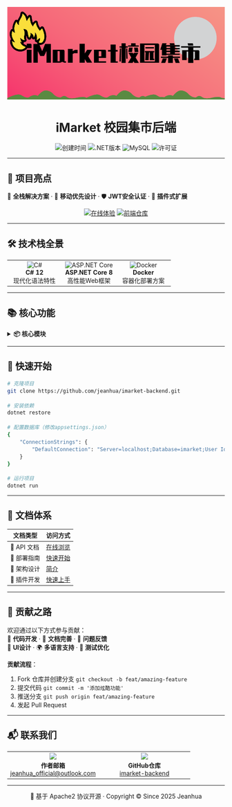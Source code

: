 <center>

![logo](./LOGO.png)

# iMarket 校园集市后端  

<div align="center">
  <img src="https://img.shields.io/github/created-at/jeanhua/imarket-backend?color=00CC99&style=flat-square" alt="创建时间">
  <img src="https://img.shields.io/badge/.NET%208-512BD4?logo=.net&logoColor=white&style=flat-square" alt=".NET版本">
  <img src="https://img.shields.io/badge/MySQL-4479A1?logo=mysql&logoColor=white&style=flat-square" alt="MySQL">
  <img src="https://img.shields.io/github/license/jeanhua/imarket-backend?color=blue&style=flat-square" alt="许可证">
</div>

</center>

---

## 🌟 项目亮点

🚀 **全栈解决方案** · 📱 **移动优先设计** · 🛡️ **JWT安全认证**  · 🔌 **插件式扩展** 

<div align="center">
  <a href="https://imarket.jeanhua.cn/"><img src="https://img.shields.io/badge/🚀_在线体验-00B4D8?style=for-the-badge" alt="在线体验"></a>
  <a href="https://github.com/jeanhua/imarket-page"><img src="https://img.shields.io/badge/💻_前端仓库-6E5494?style=for-the-badge" alt="前端仓库"></a>
</div>




---

## 🛠️ 技术栈全景

<table>
  <tr>
    <td width="33%">
      <div align="center">
        <img src="https://cdn.worldvectorlogo.com/logos/c--4.svg" width="60" alt="C#">
        <br><strong>C# 12</strong>
        <br>现代化语法特性
      </div>
    </td>
    <td width="33%">
      <div align="center">
        <img src="https://avatars.githubusercontent.com/u/9141961?s=200&v=4" width="60" alt="ASP.NET Core">
        <br><strong>ASP.NET Core 8</strong>
        <br>高性能Web框架
      </div>
    </td>
    <td width="33%">
      <div align="center">
        <img src="https://www.vectorlogo.zone/logos/docker/docker-icon.svg" width="60" alt="Docker">
        <br><strong>Docker</strong>
        <br>容器化部署方案
      </div>
    </td>
  </tr>
</table>



---

## 📚 核心功能

<details>
<summary><strong>📦 核心模块</strong></summary>
• **用户系统** 👥  
  ✅ 实名认证 · ✅ 角色权限管理

• **内容管理** 📝  
  🔍 帖子搜索 · 🏷️ 帖子分类 · 🔞 敏感词过滤

• **用户模块** 💰  
  🛒 收藏夹 · 💬 私信系统

</details>

---

## 🚀 快速开始

```bash
# 克隆项目
git clone https://github.com/jeanhua/imarket-backend.git

# 安装依赖
dotnet restore

# 配置数据库（修改appsettings.json）
{
    "ConnectionStrings": {
        "DefaultConnection": "Server=localhost;Database=imarket;User Id=imarket_root;Password=your_password;"
    }
}

# 运行项目
dotnet run
```

---

## 📄 文档体系

| 文档类型   | 访问方式                                                     |
| ---------- | ------------------------------------------------------------ |
| 📘 API 文档 | [在线浏览](https://jeanhuas-organization.gitbook.io/imarket) |
| 📗 部署指南 | [快速开始](https://jeanhuas-organization.gitbook.io/imarket/getting-started/quickstart) |
| 📙 架构设计 | [简介](https://jeanhuas-organization.gitbook.io/imarket/introduce-jian-jie) |
| 📒 插件开发 | [快速上手](https://jeanhuas-organization.gitbook.io/imarket/plugin/start-kuai-su-shang-shou) |

---

## 🤝 贡献之路

欢迎通过以下方式参与贡献：  
🔧 **代码开发** · 📝 **文档完善** · 🐛 **问题反馈**  
🎨 **UI设计** · 🌍 **多语言支持** · 🧪 **测试优化**

**贡献流程**：
1. Fork 仓库并创建分支 `git checkout -b feat/amazing-feature`
2. 提交代码 `git commit -m '添加炫酷功能'`
3. 推送分支 `git push origin feat/amazing-feature`
4. 发起 Pull Request

---

## 📬 联系我们

<table>
  <tr>
    <td width="50%">
      <div align="center">
        <img src="https://cdn-icons-png.flaticon.com/512/732/732200.png" width="30">
        <br>
        <strong>作者邮箱</strong>
        <br>
        <a href="mailto:jeanhua_official@outlook.com">jeanhua_official@outlook.com</a>
      </div>
    </td>
    <td width="50%">
      <div align="center">
        <img src="https://cdn-icons-png.flaticon.com/512/25/25231.png" width="30">
        <br>
        <strong>GitHub仓库</strong>
        <br>
        <a href="https://github.com/jeanhua/imarket-backend">imarket-backend</a>
      </div>
    </td>
  </tr>
</table>


---

<div align="center">
  📜 基于 Apache2 协议开源 · Copyright © Since 2025 Jeanhua
</div>
